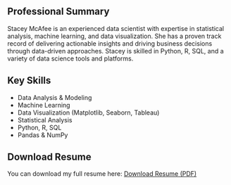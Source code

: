 Professional Summary
--------------------
Stacey McAfee is an experienced data scientist with expertise in statistical analysis, machine learning, and data visualization. She has a proven track record of delivering actionable insights and driving business decisions through data-driven approaches. Stacey is skilled in Python, R, SQL, and a variety of data science tools and platforms.

Key Skills
----------
- Data Analysis & Modeling
- Machine Learning
- Data Visualization (Matplotlib, Seaborn, Tableau)
- Statistical Analysis
- Python, R, SQL
- Pandas & NumPy

Download Resume
---------------
You can download my full resume here:
[Download Resume (PDF)](../Downloads/SMcAfee%20Resume%20-07_25.pdf)
